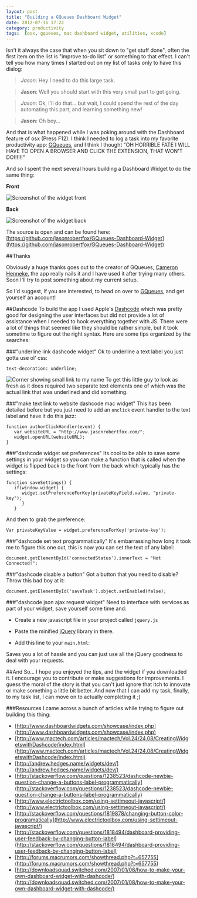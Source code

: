 ```yaml
---
layout: post
title: "Building a GQueues Dashboard Widget"
date: 2012-07-16 17:22
category: productivity
tags:  [osx, gqueues, mac dashboard widget, utilities, xcode]
---
```


Isn't it always the case that when you sit down to "get stuff done", often the first item on the list is "improve to-do list" or something to that effect. I can't tell you how many times I started out on my list of tasks only to have this dialog:

> *Jason*: Hey I need to do this large task.

> **Jason**: Well you should start with this very small part to get going.

> *Jason*: Ok, I'll do that… but wait, I could spend the rest of the day automating this part, and learning something new!

> **Jason**: Oh boy…

And that is what happened while I was poking around with the Dashboard feature of osx (Press F12). I think I needed to log a task into my favorite productivity app: [GQueues](http://www.gqueues.com/), and I think I thought "OH HORRIBLE FATE I WILL HAVE TO OPEN A BROWSER AND CLICK THE EXTENSION, THAT WON'T DO!!!!!!"

And so I spent the next several hours building a Dashboard Widget to do the same thing:

**Front**

![Screenshot of the widget front](http://media.tumblr.com/tumblr_m78jecokWd1r1y0wi.png)

**Back**

![Screenshot of the widget back](http://media.tumblr.com/tumblr_m78jekA17w1r1y0wi.png)

The source is open and can be found here: [https://github.com/jasonrobertfox/GQueues-Dashboard-Widget](https://github.com/jasonrobertfox/GQueues-Dashboard-Widget)

##Thanks

Obviously a huge thanks goes out to the creator of GQueues, [Cameron Henneke](http://www.gqueues.com/about), the app really nails it and I have used it after trying many others. Soon I'll try to post something about my current setup.

So I'd suggest, if you are interested, to head on over to [GQueues](http://www.gqueues.com/), and get yourself an account!

##Dashcode
To build the app I used Apple's [Dashcode](https://developer.apple.com/downloads/index.action) which was pretty good for designing the user interfaces but did not provide a lot of assistance when I needed to hook everything together with JS. There were a lot of things that seemed like they should be rather simple, but it took sometime to figure out the right syntax. Here are some tips organized by the searches:

###"underline link dashcode widget"
Ok to underline a text label you just gotta use ol' css:

    text-decoration: underline;

![Corner showing small link to my name](http://media.tumblr.com/tumblr_m78jffTKl61r1y0wi.png)
To get this little guy to look as fresh as it does required two separate text elements one of which was the actual link that was underlined and did something.

###"make text link to website dashcode mac widget"
This has been detailed before but you just need to add an `onclick` event handler to the text label and have it do this jazz:

    function authorClickHandler(event) {
       var websiteURL = "http://www.jasonrobertfox.com/";
       widget.openURL(websiteURL);
    }

###"dashcode widget set preferences"
Its cool to be able to save some settings in your widget so you can make a function that is called when the widget is flipped back to the front from the back which typically has the settings:

    function saveSettings() {
       if(window.widget) {
          widget.setPreferenceForKey(privateKeyField.value, "private-key");
          }
       }

And then to grab the preference:

    Var privateKeyValue = widget.preferenceForKey('private-key');

###"dashcode set text programmatically"
It's embarrassing how long it took me to figure this one out, this is now you can set the text of any label:

    document.getElementById('connectedStatus').innerText = "Not Connected!";

###"dashcode disable a button"
Got a button that you need to disable? Throw this bad boy at it:

    document.getElementById('saveTask').object.setEnabled(false);

###"dashcode json ajax request widget"
Need to interface with services as part of your widget, save yourself some time and:

- Create a new javascript file in your project called `jquery.js`
- Paste the minified [jQuery](http://jquery.com/) library in there.
- Add this line to your `main.html`:

    <script type="text/javascript" src="jquery.js" charset="utf-8"></script>

Saves you a lot of hassle and you can just use all the jQuery goodness to deal with your requests.

##And So…
I hope you enjoyed the tips, and the widget if you downloaded it. I encourage you to contribute or make suggestions for improvements. I guess the moral of the story is that you can't just ignore that itch to innovate or make something a little bit better. And now that I can add my task, finally, to my task list, I can move on to actually completing it ;)


###Resources
I came across a bunch of articles while trying to figure out building this thing:

- [http://www.dashboardwidgets.com/showcase/index.php](http://www.dashboardwidgets.com/showcase/index.php)
- [http://www.mactech.com/articles/mactech/Vol.24/24.08/CreatingWidgetswithDashcode/index.html](http://www.mactech.com/articles/mactech/Vol.24/24.08/CreatingWidgetswithDashcode/index.html)
- [http://andrew.hedges.name/widgets/dev/](http://andrew.hedges.name/widgets/dev/)
- [http://stackoverflow.com/questions/1238523/dashcode-newbie-question-change-a-buttons-label-programmatically](http://stackoverflow.com/questions/1238523/dashcode-newbie-question-change-a-buttons-label-programmatically)
- [http://www.electrictoolbox.com/using-settimeout-javascript/](http://www.electrictoolbox.com/using-settimeout-javascript/)
- [http://stackoverflow.com/questions/1819878/changing-button-color-programatically](http://www.electrictoolbox.com/using-settimeout-javascript/)
- [http://stackoverflow.com/questions/1818494/dashboard-providing-user-feedback-by-changing-button-label](http://stackoverflow.com/questions/1818494/dashboard-providing-user-feedback-by-changing-button-label)
- [http://forums.macrumors.com/showthread.php?t=657755](http://forums.macrumors.com/showthread.php?t=657755)
- [http://downloadsquad.switched.com/2007/01/08/how-to-make-your-own-dashboard-widget-with-dashcode/](http://downloadsquad.switched.com/2007/01/08/how-to-make-your-own-dashboard-widget-with-dashcode/)
